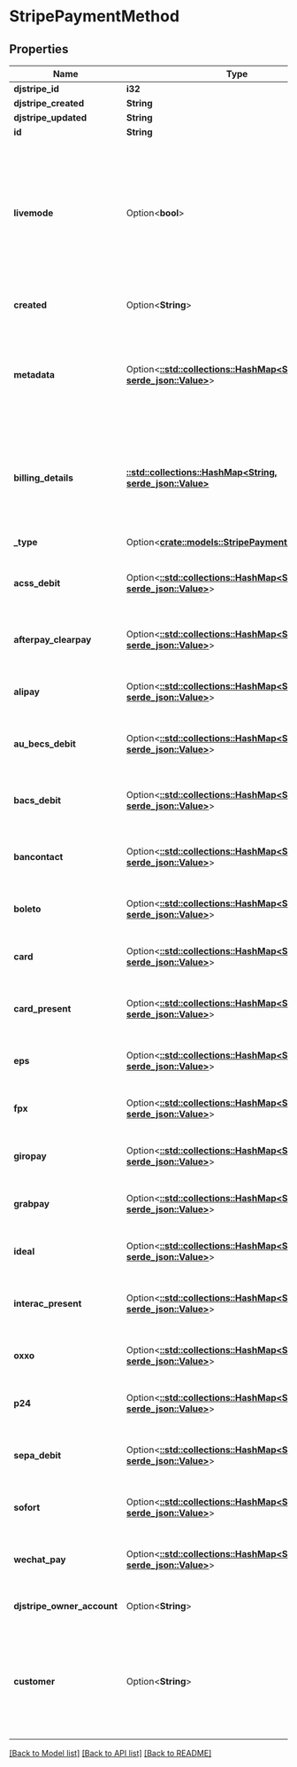 # StripePaymentMethod

## Properties

Name | Type | Description | Notes
------------ | ------------- | ------------- | -------------
**djstripe_id** | **i32** |  | [readonly]
**djstripe_created** | **String** |  | [readonly]
**djstripe_updated** | **String** |  | [readonly]
**id** | **String** |  | 
**livemode** | Option<**bool**> | Null here indicates that the livemode status is unknown or was previously unrecorded. Otherwise, this field indicates whether this record comes from Stripe test mode or live mode operation. | [optional]
**created** | Option<**String**> | The datetime this object was created in stripe. | [optional]
**metadata** | Option<[**::std::collections::HashMap<String, serde_json::Value>**](serde_json::Value.md)> | A set of key/value pairs that you can attach to an object. It can be useful for storing additional information about an object in a structured format. | [optional]
**billing_details** | [**::std::collections::HashMap<String, serde_json::Value>**](serde_json::Value.md) | Billing information associated with the PaymentMethod that may be used or required by particular types of payment methods. | 
**_type** | Option<[**crate::models::StripePaymentMethodType**](StripePaymentMethodType.md)> | The type of the PaymentMethod. | 
**acss_debit** | Option<[**::std::collections::HashMap<String, serde_json::Value>**](serde_json::Value.md)> | Additional information for payment methods of type `acss_debit` | [optional]
**afterpay_clearpay** | Option<[**::std::collections::HashMap<String, serde_json::Value>**](serde_json::Value.md)> | Additional information for payment methods of type `afterpay_clearpay` | [optional]
**alipay** | Option<[**::std::collections::HashMap<String, serde_json::Value>**](serde_json::Value.md)> | Additional information for payment methods of type `alipay` | [optional]
**au_becs_debit** | Option<[**::std::collections::HashMap<String, serde_json::Value>**](serde_json::Value.md)> | Additional information for payment methods of type `au_becs_debit` | [optional]
**bacs_debit** | Option<[**::std::collections::HashMap<String, serde_json::Value>**](serde_json::Value.md)> | Additional information for payment methods of type `bacs_debit` | [optional]
**bancontact** | Option<[**::std::collections::HashMap<String, serde_json::Value>**](serde_json::Value.md)> | Additional information for payment methods of type `bancontact` | [optional]
**boleto** | Option<[**::std::collections::HashMap<String, serde_json::Value>**](serde_json::Value.md)> | Additional information for payment methods of type `boleto` | [optional]
**card** | Option<[**::std::collections::HashMap<String, serde_json::Value>**](serde_json::Value.md)> | Additional information for payment methods of type `card` | [optional]
**card_present** | Option<[**::std::collections::HashMap<String, serde_json::Value>**](serde_json::Value.md)> | Additional information for payment methods of type `card_present` | [optional]
**eps** | Option<[**::std::collections::HashMap<String, serde_json::Value>**](serde_json::Value.md)> | Additional information for payment methods of type `eps` | [optional]
**fpx** | Option<[**::std::collections::HashMap<String, serde_json::Value>**](serde_json::Value.md)> | Additional information for payment methods of type `fpx` | [optional]
**giropay** | Option<[**::std::collections::HashMap<String, serde_json::Value>**](serde_json::Value.md)> | Additional information for payment methods of type `giropay` | [optional]
**grabpay** | Option<[**::std::collections::HashMap<String, serde_json::Value>**](serde_json::Value.md)> | Additional information for payment methods of type `grabpay` | [optional]
**ideal** | Option<[**::std::collections::HashMap<String, serde_json::Value>**](serde_json::Value.md)> | Additional information for payment methods of type `ideal` | [optional]
**interac_present** | Option<[**::std::collections::HashMap<String, serde_json::Value>**](serde_json::Value.md)> | Additional information for payment methods of type `interac_present` | [optional]
**oxxo** | Option<[**::std::collections::HashMap<String, serde_json::Value>**](serde_json::Value.md)> | Additional information for payment methods of type `oxxo` | [optional]
**p24** | Option<[**::std::collections::HashMap<String, serde_json::Value>**](serde_json::Value.md)> | Additional information for payment methods of type `p24` | [optional]
**sepa_debit** | Option<[**::std::collections::HashMap<String, serde_json::Value>**](serde_json::Value.md)> | Additional information for payment methods of type `sepa_debit` | [optional]
**sofort** | Option<[**::std::collections::HashMap<String, serde_json::Value>**](serde_json::Value.md)> | Additional information for payment methods of type `sofort` | [optional]
**wechat_pay** | Option<[**::std::collections::HashMap<String, serde_json::Value>**](serde_json::Value.md)> | Additional information for payment methods of type `wechat_pay` | [optional]
**djstripe_owner_account** | Option<**String**> | The Stripe Account this object belongs to. | [optional]
**customer** | Option<**String**> | Customer to which this PaymentMethod is saved. This will not be set when the PaymentMethod has not been saved to a Customer. | [optional]

[[Back to Model list]](../README.md#documentation-for-models) [[Back to API list]](../README.md#documentation-for-api-endpoints) [[Back to README]](../README.md)


